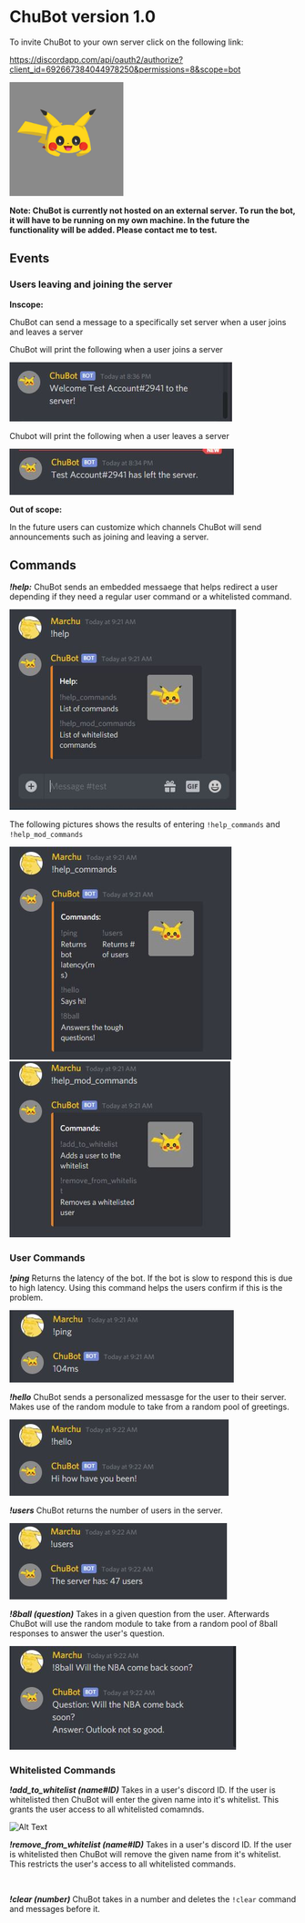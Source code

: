 # ChuBot version 1.0

To invite ChuBot to your own server click on the following link:

https://discordapp.com/api/oauth2/authorize?client_id=692667384044978250&permissions=8&scope=bot

<img src="https://github.com/MarcJimenez99/ChuBot/blob/master/chubot.jpg" width="200"/> 

**Note: ChuBot is currently not hosted on an external server. To run the bot, it will have to be running on my own machine. In the future the functionality will be added. Please contact me to test.** 

## Events

### Users leaving and joining the server

**Inscope:** 

ChuBot can send a message to a specifically set server when a user joins and leaves a server

ChuBot will print the following when a user joins a server

<img src = "https://github.com/MarcJimenez99/ChuBot/blob/master/chubotPics/join.JPG">

Chubot will print the following when a user leaves a server

<img src = "https://github.com/MarcJimenez99/ChuBot/blob/master/chubotPics/leave.JPG">

**Out of scope:**

In the future users can customize which channels ChuBot will send announcements such as joining and leaving a server.

## Commands

***!help:*** ChuBot sends an embedded messaege that helps redirect a user depending if they need a regular user command or a whitelisted command.

<img src = "https://github.com/MarcJimenez99/ChuBot/blob/master/chubotPics/help.ex.JPG">

The following pictures shows the results of entering `!help_commands` and `!help_mod_commands`

<img src = "https://github.com/MarcJimenez99/ChuBot/blob/master/chubotPics/help_commands.JPG">

<img src = "https://github.com/MarcJimenez99/ChuBot/blob/master/chubotPics/help_mod_commands.JPG">

### User Commands

***!ping*** Returns the latency of the bot. If the bot is slow to respond this is due to high latency. Using this command helps the users confirm if this is the problem.

<img src = "https://github.com/MarcJimenez99/ChuBot/blob/master/chubotPics/ping.JPG">

***!hello*** ChuBot sends a personalized messasge for the user to their server. Makes use of the random module to take from a random pool of greetings. 

<img src = "https://github.com/MarcJimenez99/ChuBot/blob/master/chubotPics/hello.JPG">

***!users*** ChuBot returns the number of users in the server.

<img src = "https://github.com/MarcJimenez99/ChuBot/blob/master/chubotPics/users.JPG">

***!8ball (question)*** Takes in a given question from the user. Afterwards ChuBot will use the random module to take from a random pool of 8ball responses to answer the user's question.

<img src = "https://github.com/MarcJimenez99/ChuBot/blob/master/chubotPics/8ball.JPG">

### Whitelisted Commands

***!add_to_whitelist (name#ID)*** Takes in a user's discord ID. If the user is whitelisted then ChuBot will enter the given name into it's whitelist. This grants the user access to all whitelisted comamnds. 

![Alt Text](https://github.com/MarcJimenez99/ChuBot/blob/master/chubotPics/add_to_whitelist_ex.gif)

***!remove_from_whitelist (name#ID)*** Takes in a user's discord ID. If the user is whitelisted then ChuBot will remove the given name from it's whitelist. This restricts the user's access to all whitelisted commands.

<img src = "">

***!clear (number)*** ChuBot takes in a number and deletes the `!clear` command and messages before it. 

<img src = "">



